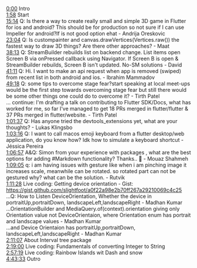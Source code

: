 [0:00](https://www.youtube.com/watch?v=aCt_6BYXYeE&t=0m00s) Intro  
[1:58](https://www.youtube.com/watch?v=aCt_6BYXYeE&t=1m58s) Start  
[15:14](https://www.youtube.com/watch?v=aCt_6BYXYeE&t=15m14s) Q: Is there a way to create really small and simple 3D game in Flutter for ios and android? This should be for production so not sure if I can use Impeller for android?If is not good option ehat - Andrija Oreskovic  
[23:04](https://www.youtube.com/watch?v=aCt_6BYXYeE&t=23m04s) Q: Is custompainter and canvas.drawVertices(Vertices.raw()) the fastest way to draw 3D things? Are there other approaches? - Maat  
[38:13](https://www.youtube.com/watch?v=aCt_6BYXYeE&t=38m13s) Q: StreamBuilder rebuilds list on backend change. List items open Screen B via onPressed callback using Navigator. If Screen B is open & StreamBuilder rebuilds, Screen B isn't updated. No-SM solutions - David  
[41:11](https://www.youtube.com/watch?v=aCt_6BYXYeE&t=41m11s) Q: Hi. I want to make an api request when app is removed (swiped) from recent list in both android and ios. - Ibrahim Mammadov  
[49:18](https://www.youtube.com/watch?v=aCt_6BYXYeE&t=49m18s) Q: some tips to overcome stage fear?start speaking at local meet-ups would be the first step towards overcoming stage fear but still there would be some other things one could do to overcome it? - Tirth Patel  
... continue: I'm drafting a talk on contributing to Flutter SDK/Docs, what has worked for me, so far I've managed to get 18 PRs merged in flutter/flutter & 37 PRs merged in flutter/website. - Tirth Patel  
[1:01:37](https://www.youtube.com/watch?v=aCt_6BYXYeE&t=1h01m37s) Q: Has anyone tried the devtools_extensions yet, what are your thoughts? - Lukas Klingsbo  
[1:03:16](https://www.youtube.com/watch?v=aCt_6BYXYeE&t=1h03m16s) Q: I want to call macos emoji keyboard from a flutter desktop/web application, do you know how? Idk how to simulate a keyboard shortcut - Jéssica Pereira  
[1:06:57](https://www.youtube.com/watch?v=aCt_6BYXYeE&t=1h06m57s) A&Q: Simon from your experience with packages , what are the best options for adding #Markdown functionality? Thanks.. 🙂 - Mouaz Shahmeh  
[1:09:05](https://www.youtube.com/watch?v=aCt_6BYXYeE&t=1h09m05s) q: i am having issues with gesture like when i am pinching image it increases scale, meanwhile can be rotated. so rotated part can not be gestured why? what can be the solution. - Rutvik  
[1:11:28](https://www.youtube.com/watch?v=aCt_6BYXYeE&t=1h11m28s) Live coding: Getting device orientation - Gist: https://gist.github.com/slightfoot/a0f22a98e2b70ff267a29210069c4c25  
...Q: How to Listen DeviceOrientation, Whether the device in portraitUp,portraitDown, landscapeLeft,landscapeRight - Madhan Kumar  
...OrientationBuilder and MediaQuery.of(context).orientation giving only Orientation value not DeviceOrientaion, where Orientation enum has portrait and landscape values - Madhan Kumar  
...and Device Orientaion has portraitUp,portraitDown, landscapeLeft,landscapeRight - Madhan Kumar  
[2:11:07](https://www.youtube.com/watch?v=aCt_6BYXYeE&t=2h11m07s) About Interval tree package  
[2:19:00](https://www.youtube.com/watch?v=aCt_6BYXYeE&t=2h19m00s) Live coding: Fundamentals of converting Integer to String  
[2:57:19](https://www.youtube.com/watch?v=aCt_6BYXYeE&t=2h57m19s) Live coding: Rainbow Islands wit Dash and snow  
[4:43:33](https://www.youtube.com/watch?v=aCt_6BYXYeE&t=4h43m33s) Outro  

